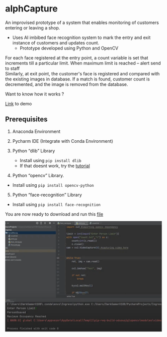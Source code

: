 # alphCapture

An improvised prototype of a system that enables monitoring of customers entering or leaving a shop.
- Uses AI imbibed face recognition system to mark the entry and exit instance of customers and updates count.
    - Prototype developed using Python and OpenCV  
    
  
For each face registered at the entry point, a count variable is set that increments till a particular limit.
When maximum limit is reached – alert send to staff<br>
Similarly, at exit point, the customer's face is registered and compared with the existing images in database.
If a match is found, customer count is decremented, and the image is removed from the database.
  

Want to know how it works ? 

[Link](https://drive.google.com/file/d/1vpzdRjNUVrDXegi6lsSI0n7AwJZsb6RX/view?usp=sharing) to demo

## Prerequisites

1. Anaconda Environment<br>
2. Pycharm IDE (Integrate with Conda Environment)<br>
3. Python “dlib” Library<br>
    - Install using `pip install dlib` 
    - If that doesnt work, try the [tutorial](https://www.youtube.com/watch?v=lPE5-yOI0CM) <br>

4. Python “opencv” Library.
  - Install using `pip install opencv-python` <br>
5. Python “face-recognition” Library
  - Install using `pip install face-recognition` 

You are now ready to download and run this [file](https://drive.google.com/file/d/101JkkZ67_n9jILovuUDgH1BXXCBOgO13/view?usp=sharing) 

![](AlphC.png)


